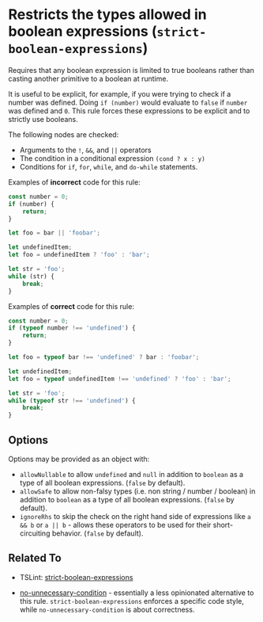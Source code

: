 # Restricts the types allowed in boolean expressions (`strict-boolean-expressions`)

Requires that any boolean expression is limited to true booleans rather than
casting another primitive to a boolean at runtime.

It is useful to be explicit, for example, if you were trying to check if a
number was defined. Doing `if (number)` would evaluate to `false` if `number`
was defined and `0`. This rule forces these expressions to be explicit and to
strictly use booleans.

The following nodes are checked:

-   Arguments to the `!`, `&&`, and `||` operators
-   The condition in a conditional expression `(cond ? x : y)`
-   Conditions for `if`, `for`, `while`, and `do-while` statements.

Examples of **incorrect** code for this rule:

```ts
const number = 0;
if (number) {
    return;
}

let foo = bar || 'foobar';

let undefinedItem;
let foo = undefinedItem ? 'foo' : 'bar';

let str = 'foo';
while (str) {
    break;
}
```

Examples of **correct** code for this rule:

```ts
const number = 0;
if (typeof number !== 'undefined') {
    return;
}

let foo = typeof bar !== 'undefined' ? bar : 'foobar';

let undefinedItem;
let foo = typeof undefinedItem !== 'undefined' ? 'foo' : 'bar';

let str = 'foo';
while (typeof str !== 'undefined') {
    break;
}
```

## Options

Options may be provided as an object with:

-   `allowNullable` to allow `undefined` and `null` in addition to `boolean` as a type of all boolean expressions. (`false` by default).
-   `allowSafe` to allow non-falsy types (i.e. non string / number / boolean) in addition to `boolean` as a type of all boolean expressions. (`false` by default).
-   `ignoreRhs` to skip the check on the right hand side of expressions like `a && b` or `a || b` - allows these operators to be used for their short-circuiting behavior. (`false` by default).

## Related To

-   TSLint: [strict-boolean-expressions](https://palantir.github.io/tslint/rules/strict-boolean-expressions)

-   [no-unnecessary-condition](./no-unnecessary-condition.md) - essentially a less opinionated alternative to this rule. `strict-boolean-expressions` enforces a specific code style, while `no-unnecessary-condition` is about correctness.
